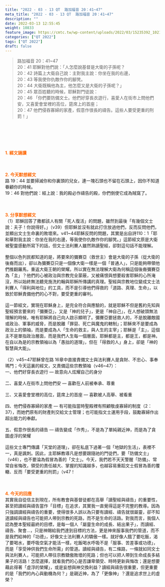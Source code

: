 ```yaml
---
title: "2022 - 03 - 13 QT  路加福音 20：41~47"
meta_title: "2022 - 03 - 13 QT  路加福音 20：41~47"
description: ""
date: 2022-03-13 12:55:45
weight: 10833
feature_image: https://cmtc.tw/wp-content/uploads/2022/03/15235392_10211799862337740_180693556567566654_o-1.webp
categories: ["QT 2022"]
tags: ["QT 2022"]
draft: false
---
```


<blockquote>路加福音 20：41~47<br />
20：41 耶穌對他們說：「人怎麼說基督是大衛的子孫呢？<br />
20：42 詩篇上大衛自己說：主對我主說：你坐在我的右邊，<br />
20：43 等我使你仇敵作你的腳凳。<br />
20：44 大衛既稱他為主，他怎麼又是大衛的子孫呢？」<br />
20：45 眾百姓聽的時候，耶穌對門徒說：<br />
20：46 「你們要防備文士。他們好穿長衣遊行，喜愛人在街市上問他們安，又喜愛會堂裡的高位，筵席上的首座；<br />
20：47 他們侵吞寡婦的家產，假意作很長的禱告。這些人要受更重的刑罰！」</blockquote><br />
&nbsp;<br />
<br />
&nbsp;<br />
<br />
<span style="color: #ff6600;"><strong>1. </strong><strong>經文誦讀</strong></span><br />
<br />
<span style="color: #ff6600;"><strong> </strong></span><br />
<br />
<span style="color: #ff6600;"><strong>2. 今天默想</strong><strong>經文<br />
</strong></span>路 19：44 並要掃滅你和你裏頭的兒女，連一塊石頭也不留在石頭上，因你不知道眷顧你的時候。<br />
19：46 對他們說：經上說：我的殿必作禱告的殿，你們倒使它成為賊窩了。<br />
<br />
&nbsp;<br />
<br />
<span style="color: #ff6600;"><strong>3. 分享默想經文<br />
</strong></span>（1）耶穌回答了撒都該人有關「死人復活」的問題，雖然到最後「有幾個文士說：夫子！你說得好。」（v39）但耶穌並沒有就此打住放過他們，反而反問他們，並顯出文士生命裏的敗壞來。v41~44耶穌反問的問題，其實是出自詩110：1「耶和華對我主說：你坐在我的右邊，等我使你仇敵作你的腳凳。」這節經文原是大衛被聖靈感動所寫下的話，但文士法利賽人雖然熟讀聖經，卻對這句話不能理解。<br />
<br />
整個以色列民都知道的是，將要來的彌賽亞（救世主）會是大衛的子孫（從大衛的後裔而出），卻以為彌賽亞只是一個像大衛一樣是一個「普通人」，只是能夠帶領他們推翻羅馬，重返大衛王朝的榮耀。所以實在無法理解大衛為何稱這個後裔彌賽亞為「主」？他們的心被政治與宗教完全蒙蔽，又被痛恨與想要殺害耶穌的心所淹沒，所以始終無法聽見施洗約翰與耶穌所傳講的真理。聖經與宗教地位變成文士法利賽人「得利與地位」的工具，而不是引導他們得救的「道路、真理、生命」，以致於耶穌責備他們的心不對，要受更重的審判。<br />
<br />
這一節經文，實現在耶穌身上，是完全符合與應驗的，就是耶穌不但是舊約先知與聖經預言要來的「彌賽亞」，又是「神的兒子」，更是「神自己」，在人想破頭無法理解的時候，唯有耶穌將自己向人啟示顯明了。彌賽亞要拯救人的，不是脫離敵國或政治、軍事的威脅，而是脫離「罪惡、死亡與魔鬼的轄制」；耶穌來不是要成為政治上的領袖，而是要成為人「生命的救主，與人生的主宰」；耶穌是「主」，這個主不是單指政治層面，而是我們人生每一個層面，耶穌都是主，都是王，都是神。在自以為是的宗教領袖以為「愚拙的道理」，但在「得救的人」身上，卻是「神的智慧與大能」。<br />
<br />
（2）v45~47耶穌曾在路 16章中直接責備文士與法利賽人是貪財、不忠心、事奉瑪門；今天這裏的經文，又責備這些宗教領袖（v46~47）：<br />
一、他們好穿長衣遊行 — 故意向人炫耀自己的身分<br />
<br />
二、喜愛人在街市上問他們安 — 喜歡在人前被奉承、尊重<br />
<br />
三、又喜愛會堂裡的高位，筵席上的首座 — 喜歡被人高舉、被看重<br />
<br />
四、他們侵吞寡婦的家產 — 有可能指當時聖殿裡有照顧敬虔寡婦的制度（2：37），而她們原有的財產則交給文士管理；也可能指文士運用手段，鼓勵寡婦作出超出能力的奉獻。<br />
<br />
五、假意作很長的禱告 — 禱告變成「作秀」，不是為了單純親近神，而是為了貪圖虛浮的榮耀<br />
<br />
這些文士專門傳講「天堂的道理」，卻在私底下過著一個「地獄的生活」，表裡不一，真是諷刺。因此，主耶穌教導凡是想要跟隨祂的門徒們，要「防備文士」（v46），也不要淪為假冒為善的「文士」。今天，我們若不天天警醒「防備」、常常自省悔改，領受的責任越大、掌握的知識越多，也越容易重蹈文士假冒為善的覆轍、反而「要受更重的刑罰」（v47！<br />
<br />
&nbsp;<br />
<br />
<span style="color: #ff6600;"><strong>4. 今天的回應<br />
</strong></span>其實我自從信主到現在，所有教會與基督徒都在高舉「讀聖經與禱告」的重要性，甚至把讀經與禱告當作「目標」在追求，其實我一直覺得這是不完整的教導。因為只強調讀經與禱告的重要，使得很多人誤以為只要有讀經、禱告就很屬靈，卻不知道讀經與禱告也可能把人帶到宗教的死路，而不是生命的活路。對我而言，我個人認為整本聖經最終的目標，是每一個人「屬靈生命的成長、結出果子」，而讀經、禱告、聚會…，只是神賜給我們達到目標的方法，更是神來服事我們的管道，而不是我們給神的「功德」，好像文士法利賽人的驕傲一樣。就好像人餓了要吃飯，渴了要喝水，要呼吸空氣才能活一樣，吃飯喝水呼吸不是「服事、苦差事或功德」，而是「享受神供我們生命所需」的管道。讀經與禱告，有二條路，一條就如同文士與法利賽人，可能把人帶往宗教驕傲敗壞的死路；但也可以把人帶到生命成長多結果子的活路！怎麼選擇，就看我們的心是否謙卑領受、時時更新與悔改；還是想要藉此得著「虛浮的榮耀」，或是妄想與神交換利益？讀經與禱告很重要，但更重要的是「我們的內心與動機為何？」是親近神，為了「更像神」？還是追求世上的虛榮？
        
